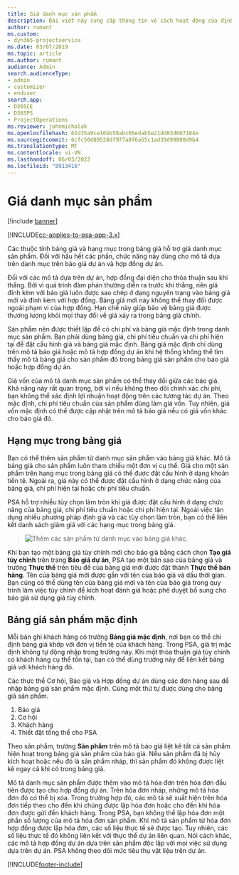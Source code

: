 ```yaml
---
title: Giá danh mục sản phẩm
description: Bài viết này cung cấp thông tin về cách hoạt động của định giá danh mục sản phẩm trong Dynamics 365 Project Service Automation (PSA).
author: rumant
ms.custom:
- dyn365-projectservice
ms.date: 03/07/2019
ms.topic: article
ms.author: rumant
audience: Admin
search.audienceType:
- admin
- customizer
- enduser
search.app:
- D365CE
- D365PS
- ProjectOperations
ms.reviewer: johnmichalak
ms.openlocfilehash: 61d35a9ce16bb58abc66edab5e21dd83d607184e
ms.sourcegitcommit: 6cfc50d89528df977a8f6a55c1ad39d99800d9b4
ms.translationtype: MT
ms.contentlocale: vi-VN
ms.lasthandoff: 06/03/2022
ms.locfileid: "8913416"
---
```

# <a name="product-catalog-pricing"></a>Giá danh mục sản phẩm 

[!include [banner](../includes/psa-now-project-operations.md)]

[!INCLUDE[cc-applies-to-psa-app-3.x](../includes/cc-applies-to-psa-app-3x.md)]


Các thuộc tính bảng giá và hạng mục trong bảng giá hỗ trợ giá danh mục sản phẩm. Đối với hầu hết các phần, chức năng này dùng cho mô tả dựa trên danh mục trên báo giá dự án và hợp đồng dự án.

Đối với các mô tả dựa trên dự án, hợp đồng đại diện cho thỏa thuận sau khi thắng. Bởi vì quá trình đàm phán thường diễn ra trước khi thắng, nên giá đính kèm với báo giá luôn được sao chép ở dạng nguyên trạng vào bảng giá mới và đính kèm với hợp đồng. Bảng giá mới này không thể thay đổi được ngoài phạm vi của hợp đồng. Hạn chế này giúp bảo vệ bảng giá được thương lượng khỏi mọi thay đổi về giá xảy ra trong bảng giá chính.

Sản phẩm nên được thiết lập để có chi phí và bảng giá mặc định trong danh mục sản phẩm. Bạn phải dùng bảng giá, chi phí tiêu chuẩn và chi phí hiện tại để đặt cấu hình giá và bảng giá mặc định. Bảng giá mặc định chỉ dùng trên mô tả báo giá hoặc mô tả hợp đồng dự án khi hệ thống không thể tìm thấy mô tả bảng giá cho sản phẩm đó trong bảng giá sản phẩm cho báo giá hoặc hợp đồng dự án.

Giá vốn của mô tả danh mục sản phẩm có thể thay đổi giữa các báo giá. Khả năng này rất quan trọng, bởi vì nếu không theo dõi chính xác chi phí, bạn không thể xác định lợi nhuận hoạt động trên các tương tác dự án. Theo mặc định, chi phí tiêu chuẩn của sản phẩm dùng làm giá vốn. Tuy nhiên, giá vốn mặc định có thể được cập nhật trên mô tả báo giá nếu có giá vốn khác cho báo giá đó.

## <a name="price-list-items"></a>Hạng mục trong bảng giá

Bạn có thể thêm sản phẩm từ danh mục sản phẩm vào bảng giá khác. Mô tả bảng giá cho sản phẩm luôn tham chiếu một đơn vị cụ thể. Giá cho một sản phẩm trên hạng mục trong bảng giá có thể được đặt cấu hình ở dạng khoản tiền tệ. Ngoài ra, giá này có thể được đặt cấu hình ở dạng chức năng của bảng giá, chi phí hiện tại hoặc chi phí tiêu chuẩn.

PSA hỗ trợ nhiều tùy chọn làm tròn khi giá được đặt cấu hình ở dạng chức năng của bảng giá, chi phí tiêu chuẩn hoặc chi phí hiện tại. Ngoài việc tận dụng nhiều phương pháp định giá và các tùy chọn làm tròn, bạn có thể liên kết danh sách giảm giá với các hạng mục trong bảng giá. 

> ![Thêm các sản phẩm từ danh mục vào bảng giá khác.](media/basic-guide-16.png)

Khi bạn tạo một bảng giá tùy chỉnh mới cho báo giá bằng cách chọn **Tạo giá tùy chỉnh** trên trang **Báo giá dự án**, PSA tạo một bản sao của bảng giá và trường **Thực thể** trên tiêu đề của bảng giá mới được đặt thành **Thực thể bán hàng**. Tên của bảng giá mới được gắn với tên của báo giá và dấu thời gian. Bạn cũng có thể dùng tên của bảng giá mới và tên của báo giá trong quy trình làm việc tùy chỉnh để kích hoạt đánh giá hoặc phê duyệt bổ sung cho báo giá sử dụng giá tùy chỉnh.

 
## <a name="default-product-price-list"></a>Bảng giá sản phẩm mặc định
Mỗi bản ghi khách hàng có trường **Bảng giá mặc định**, nơi bạn có thể chỉ định bảng giá khớp với đơn vị tiền tệ của khách hàng. Trong PSA, giá trị mặc định không tự động nhập trong trường này. Khi một thỏa thuận giá tùy chỉnh có khách hàng cụ thể tồn tại, bạn có thể dùng trường này để liên kết bảng giá với khách hàng đó.

Các thực thể Cơ hội, Báo giá và Hợp đồng dự án dùng các đơn hàng sau để nhập bảng giá sản phẩm mặc định. Cùng một thứ tự được dùng cho bảng giá sản phẩm.

1.  Báo giá
2.  Cơ hội
3.  Khách hàng
4.  Thiết đặt tổng thể cho PSA

Theo sản phẩm, trường **Sản phẩm** trên mô tả báo giá liệt kê tất cả sản phẩm hiện hoạt trong bảng giá sản phẩm của báo giá. Nếu sản phẩm đã bị hủy kích hoạt hoặc nếu đó là sản phẩm nháp, thì sản phẩm đó không được liệt kê ngay cả khi có trong bảng giá. 

Mô tả danh mục sản phẩm được thêm vào mô tả hóa đơn trên hóa đơn đầu tiên được tạo cho hợp đồng dự án. Trên hóa đơn nháp, những mô tả hóa đơn đó có thể bị xóa. Trong trường hợp đó, các mô tả sẽ xuất hiện trên hóa đơn tiếp theo cho đến khi chúng được lập hóa đơn hoặc cho đến khi hóa đơn được gửi đến khách hàng. Trong PSA, bạn không thể lập hóa đơn một phần số lượng của mô tả hóa đơn sản phẩm. Khi mô tả sản phẩm từ hóa đơn hợp đồng được lập hóa đơn, các số liệu thực tế sẽ được tạo. Tuy nhiên, các số liệu thực tế đó không liên kết với thực thể dự án liên quan. Nói cách khác, các mô tả hợp đồng dự án dựa trên sản phẩm độc lập với mọi việc sử dụng dựa trên dự án. PSA không theo dõi mức tiêu thụ vật liệu trên dự án.


[!INCLUDE[footer-include](../includes/footer-banner.md)]

